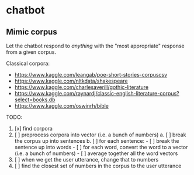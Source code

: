# chatbot

## Mimic corpus

Let the chatbot respond to *anything* with the "most appropriate" response from a given corpus.

Classical corpora:

- https://www.kaggle.com/leangab/poe-short-stories-corpuscsv
- https://www.kaggle.com/nltkdata/shakespeare
- https://www.kaggle.com/charlesaverill/gothic-literature
- https://www.kaggle.com/raynardj/classic-english-literature-corpus?select=books.db
- https://www.kaggle.com/oswinrh/bible 

TODO:

1. [x] find corpora
2. [ ] preprocess corpora into vector (i.e. a bunch of numbers)
    a. [ ] break the corpus up into sentences
    b. [ ] for each sentence:
        - [ ] break the sentence up into words
        - [ ] for each word, convert the word to a vector (i.e. a bunch of numbers)
        - [ ] average together all the word vectors
3. [ ] when we get the user utterance, change that to numbers
4. [ ] find the closest set of numbers in the corpus to the user utterance

